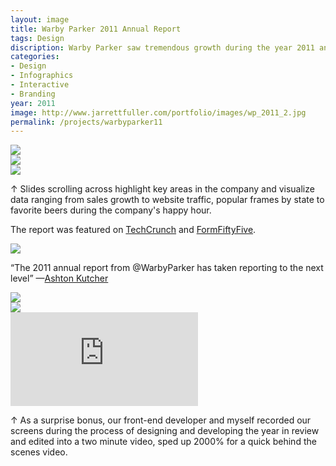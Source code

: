 ```yaml
---
layout: image
title: Warby Parker 2011 Annual Report
tags: Design
discription: Warby Parker saw tremendous growth during the year 2011 and wanted an innovative and unusual way to share that data with their customers. We created an interactive, horizontal scrolling year in review anchored by a timeline highlighting various events from the year.
categories:
- Design
- Infographics
- Interactive
- Branding
year: 2011
image: http://www.jarrettfuller.com/portfolio/images/wp_2011_2.jpg
permalink: /projects/warbyparker11
---
```


<img src="http://www.jarrettfuller.com/portfolio/images/wp_2011_1.jpg">
<div class="images-left"><img src="http://www.jarrettfuller.com/portfolio/images/wp_2011_2.jpg"></div><div class="images-right"><img src="http://www.jarrettfuller.com/portfolio/images/wp_2011_3.jpg">
<p>&uarr; Slides scrolling across highlight key areas in the company and visualize data ranging from sales growth to website traffic, popular frames by state to favorite beers during the company's happy hour.</p>

<p>The report was featured on <a href="http://techcrunch.com/2012/01/24/worvey-err-warby-parker-takes-a-look-back-at-its-2011/">TechCrunch</a> and <a href="http://www.formfiftyfive.com/2012/01/warby-parker-annual-report/">FormFiftyFive</a>.</p></div>
<section class="clear"></section>

<div class="images-left"><img src="http://www.jarrettfuller.com/portfolio/images/wp_2011_4.jpg">

<p>“The 2011 annual report from @WarbyParker has taken reporting to the next level” —<a href="https://twitter.com/aplusk/status/163019383529152512">Ashton Kutcher</A></p></div>
<div class="images-right"><img src="http://www.jarrettfuller.com/portfolio/images/wp_2011_5.jpg">
</div>
<section class="clear"></section>

<img src="http://www.jarrettfuller.com/portfolio/images/wp_2011_6.jpg">

<div class="responsive-container">
<iframe src="http://www.youtube.com/embed/6X6GFHrVsQ4" frameborder="0" allowfullscreen>
</iframe></div>

<div class="images-right">
<p>&uarr; As a surprise bonus, our front-end developer and myself recorded our screens during the process of designing and developing the year in review and edited into a two minute video, sped up 2000% for a quick behind the scenes video.</p></div>
